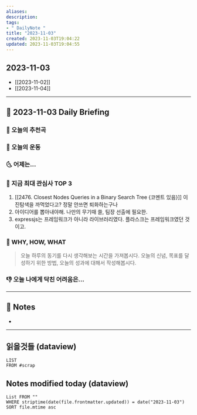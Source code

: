 ```yaml
---
aliases: 
description:
tags:
- " DailyNote "
title: "2023-11-03"
created: 2023-11-03T19:04:22
updated: 2023-11-03T19:04:55
---
```


## 2023-11-03

- [[2023-11-02]] 
- [[2023-11-04]]

---

## 📅 2023-11-03 Daily Briefing

### 🎵 오늘의 추천곡

### 🏃 오늘의 운동

### 🌜 어제는...

### 🧠 지금 최대 관심사 TOP 3

1. [[2476. Closest Nodes Queries in a Binary Search Tree {코멘트 있음}]] 이진탐색을 까먹었다고? 정말 안쓰면 퇴화하는구나
2. 아이디어를 뽑아내야해. 나만의 무기때 쓸, 팀장 선출에 필요한.
3. expressjs는 프레임워크가 아니라 라이브러리였다. 플라스크는 프레임워크였던 것이고.

### 🚀 WHY, HOW, WHAT

> 오늘 하루의 동기를 다시 생각해보는 시간을 가져봅시다. 오늘의 신념, 목표를 달성하기 위한 방법, 오늘의 성과에 대해서 작성해봅시다.

### 👎 오늘 나에게 닥친 어려움은...

---

## 📝 Notes

- 

---

## 읽을것들 (dataview)

```dataview
LIST
FROM #scrap
```

## Notes modified today (dataview)

```dataview
List FROM "" 
WHERE striptime(date(file.frontmatter.updated)) = date("2023-11-03") 
SORT file.mtime asc
```
